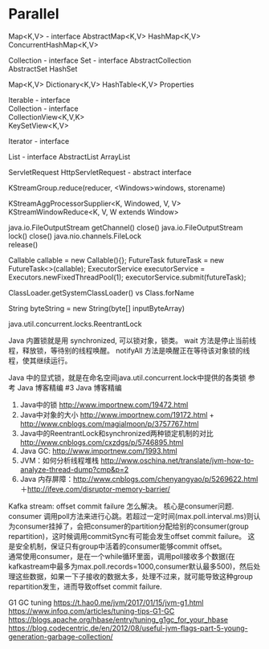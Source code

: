 Parallel
========
Map<K,V> - interface
	AbstractMap<K,V>
		HashMap<K,V>
		ConcurrentHashMap<K,V>

Collection<E> - interface
	Set<E> - interface
		AbstractCollection<Set>		
			AbstractSet<E>
				HashSet<E>


				
				

Map<K,V>
	Dictionary<K,V>
		HashTable<K,V>
			Properties				
		
Iterable<T> - interface		
	Collection<E> - interface	
		CollectionView<K,V,K>		
			KeySetView<K,V>


Iterator<E> - interface		

List<T> - interface
	AbstractList<T>
		ArrayList<T>

ServletRequest
	HttpServletRequest - abstract interface
	
	
KStreamGroup.reduce(reducer, <Windows<W>>windows, storename)

KStreamAggProcessorSupplier<K, Windowed<K>, V, V>
	KStreamWindowReduce<K, V, W extends Window>

java.io.FileOutputStream
	getChannel()
	close()
java.io.FileOutputStream
	lock()
	close()
java.nio.channels.FileLock	
	release()
	
Callable<GenericDataModel> callable = new Callable<GenericDataModel>(){};
FutureTask<GenericDataModel> futureTask = new FutureTask<>(callable);
ExecutorService executorService = Executors.newFixedThreadPool(1);
executorService.submit(futureTask);

ClassLoader.getSystemClassLoader() vs Class.forName

String byteString = new String(byte[] inputByteArray)


java.util.concurrent.locks.ReentrantLock

Java 内置锁就是用 synchronized, 可以锁对象，锁类。
wait 方法是停止当前线程，释放锁，等待别的线程唤醒。
notifyAll 方法是唤醒正在等待该对象锁的线程，使其继续运行。

Java 中的显式锁，就是在命名空间java.util.concurrent.lock中提供的各类锁
参考 Java 博客精编 #3
Java 博客精编
1. Java中的锁 http://www.importnew.com/19472.html
2. Java中对象的大小 http://www.importnew.com/19172.html + 
http://www.cnblogs.com/magialmoon/p/3757767.html
3. Java中的ReentrantLock和synchronized两种锁定机制的对比 http://www.cnblogs.com/cxzdgs/p/5746895.html
4. Java GC: http://www.importnew.com/1993.html
5. JVM：如何分析线程堆栈 http://www.oschina.net/translate/jvm-how-to-analyze-thread-dump?cmp&p=2
6. Java 内存屏障：http://www.cnblogs.com/chenyangyao/p/5269622.html
＋http://ifeve.com/disruptor-memory-barrier/


Kafka stream: 
offset commit failure 怎么解决。 核心是consumer问题. consumer 调用poll方法来进行心跳。若超过一定时间(max.poll.interval.ms)则认为consumer挂掉了，会把consumer的partition分配给别的consumer(group repartition)，这时候调用commitSync有可能会发生offset commit failure。
这是安全机制，保证只有group中活着的consumer能够commit offset。  
通常使用consumer，是在一个while循环里面，调用poll接收多个数据(在kafkastream中最多为max.poll.records=1000,consumer默认最多500)，然后处理这些数据，如果一下子接收的数据太多，处理不过来，就可能导致这种group repartition发生，进而导致offset commit failure.

G1 GC tuning
https://t.hao0.me/jvm/2017/01/15/jvm-g1.html
https://www.infoq.com/articles/tuning-tips-G1-GC
https://blogs.apache.org/hbase/entry/tuning_g1gc_for_your_hbase
https://blog.codecentric.de/en/2012/08/useful-jvm-flags-part-5-young-generation-garbage-collection/
